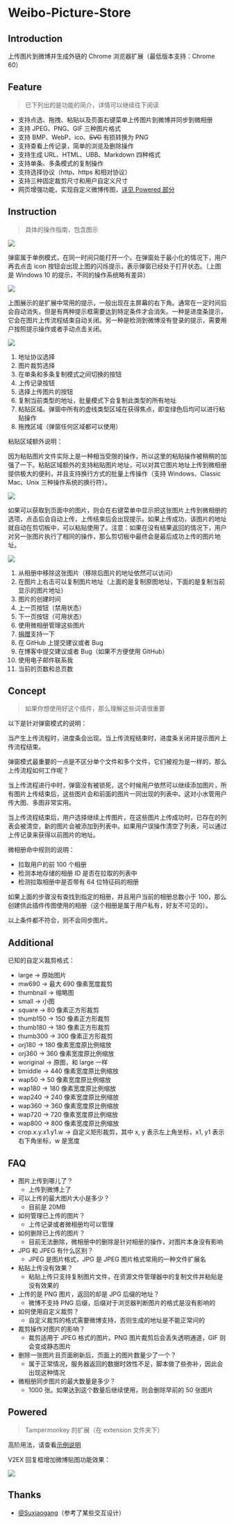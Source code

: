 # Weibo-Picture-Store


## Introduction

上传图片到微博并生成外链的 Chrome 浏览器扩展（最低版本支持：Chrome 60）


## Feature

> 已下列出的是功能的简介，详情可以继续往下阅读

- 支持点选、拖拽、粘贴以及页面右键菜单上传图片到微博并同步到微相册
- 支持 JPEG、PNG、GIF 三种图片格式
- 支持 BMP、WebP、ico、~~SVG~~ 有损转换为 PNG
- 支持查看上传记录，简单的浏览及删除操作
- 支持生成 URL、HTML、UBB、Markdown 四种格式
- 支持单条、多条模式的复制操作
- 支持选择协议（http、https 和相对协议）
- 支持三种固定裁剪尺寸和用户自定义尺寸
- 网页增强功能，实现自定义微博传图，[详见 Powered 部分](#powered)


## Instruction

> 具体的操作指南，包含图示

![](http://ws1.sinaimg.cn/large/006G4xsfgy1fdtn3wabotj30kk014mxr.jpg)

弹窗属于单例模式，在同一时间只能打开一个。在弹窗处于最小化的情况下，用户再去点击 icon 按钮会出现上图的闪烁提示，表示弹窗已经处于打开状态。（上图是 Windows 10 的提示，不同的操作系统略有差异）

![](http://ws4.sinaimg.cn/large/006G4xsfgy1fdtn02ss4jj30en07vjrp.jpg)

上图展示的是扩展中常用的提示，一般出现在主屏幕的右下角。通常在一定时间后会自动消失，但是有两种提示框需要达到特定条件才会消失。一种是进度条提示，它会在图片上传流程结束自动关闭。另一种是检测到微博没有登录的提示，需要用户按照提示操作或者手动点击关闭。

![](http://wx1.sinaimg.cn/large/006G4xsfgy1fdtqr30l0pj30ni0ghaaj.jpg)

1. 地址协议选择
2. 图片裁剪选择
3. 在单条和多条复制模式之间切换的按钮
4. 上传记录按钮
7. 选择上传图片的按钮
8. 复制当前类型的地址，批量模式下会复制此类型的所有地址
9. 粘贴区域。弹窗中所有的虚线类型区域在获得焦点，即变绿色后均可以进行粘贴操作
10. 拖拽区域（弹窗任何区域都可以使用）

粘贴区域额外说明：

因为粘贴图片文件实际上是一种相当受限的操作，所以这里的粘贴操作被稍稍的加强了一下。粘贴区域额外的支持粘贴图片地址，可以对其它图片地址上传到微相册提供极大的便利，并且支持换行方式的批量上传操作（支持 Windows、Classic Mac、Unix 三种操作系统的换行符）。

![](http://ws3.sinaimg.cn/large/006G4xsfgy1fdtnu4qtj9j30k90cujro.jpg)

如果可以获取到页面中的图片，则会在右键菜单中显示把这张图片上传到微相册的选项，点击后会自动上传，上传结束后会出现提示。如果上传成功，该图片的地址就自动在剪切板中，可以粘贴使用了。注意：如果在没有结果返回的情况下，用户对另一张图片执行了相同的操作，那么剪切板中最终会是最后成功上传的图片地址。

![](http://wx4.sinaimg.cn/large/006G4xsfgy1fdu842r4jij30zm1innim.jpg)

1. 从相册中移除这张图片（移除后图片的地址依然可以访问）
2. 在图片上右击可以复制图片地址（上面的是复制原图地址，下面的是复制当前显示的图片地址）
3. 图片的创建时间
4. 上一页按钮（禁用状态）
5. 下一页按钮（可用状态）
6. 使用微相册管理这些图片
7. [捐赠](http://www.bixiv.com/donate)支持一下
8. 在 GitHub 上提交建议或者 Bug
9. 在博客中提交建议或者 Bug（如果不方便使用 GitHub）
10. 使用电子邮件联系我
11. 当前的页数和总页数


## Concept

> 如果你想使用好这个插件，那么理解这些词语很重要

以下是针对弹窗模式的说明：

当产生上传流程时，进度条会出现。当上传流程结束时，进度条关闭并提示图片上传流程结束。

弹窗模式最重要的一点是不区分单个文件和多个文件，它们被视为是一样的，那么上传流程如何工作呢？

当上传流程进行中时，弹窗没有被锁死，这个时候用户依然可以继续添加图片，所有图片上传结束后，这些图片会和前面的图片一同出现的列表中。这对小水管用户传大图、多图非常实用。

当上传流程结束后，用户选择继续上传图片，在这些图片上传成功时，已存在的列表会被清空，新的图片会被添加到列表中。如果用户误操作清空了列表，可以通过上传记录来获得以前图片的地址。


微相册命中规则的说明：

- 拉取用户的前 100 个相册
- 检测本地存储的相册 ID 是否在拉取的列表中
- 检测拉取相册中是否带有 64 位特征码的相册

如果上面的步骤没有查找到指定的相册，并且用户当前的相册总数小于 100，那么创建供此插件传图使用的相册（这个相册是属于用户私有，好友不可见的）。

以上条件都不符合，则不会同步图片。


## Additional

已知的自定义裁剪格式：

- large -> 原始图片
- mw690 -> 最大 690 像素宽度裁剪
- thumbnail -> 缩略图
- small -> 小图
- square -> 80 像素正方形裁剪
- thumb150 -> 150 像素正方形裁剪
- thumb180 -> 180 像素正方形裁剪
- thumb300 -> 300 像素正方形裁剪
- orj180 -> 180 像素宽度原比例缩放
- orj360 -> 360 像素宽度原比例缩放
- woriginal -> 原图，和 large 一样
- bmiddle -> 440 像素宽度原比例缩放
- wap50 -> 50 像素宽度原比例缩放
- wap180 -> 180 像素宽度原比例缩放
- wap240 -> 240 像素宽度原比例缩放
- wap360 -> 360 像素宽度原比例缩放
- wap720 -> 720 像素宽度原比例缩放
- wap800 -> 800 像素宽度原比例缩放
- crop.x.y.x1.y1.w -> 自定义矩形裁剪，其中 x, y 表示左上角坐标，x1, y1 表示右下角坐标，w 是宽度


## FAQ

- 图片上传到哪儿了？
    + 上传到微博上了
- 可以上传的最大图片大小是多少？
    + 目前是 20MB
- 如何管理已上传的图片？
	+ 上传记录或者微相册均可以管理
- 如何删除已上传的图片？
    + 目前无法删除，微相册中的删除是针对相册的操作，对图片本身没有影响
- JPG 和 JPEG 有什么区别？
	+ JPEG 是图片格式，JPG 是 JPEG 图片格式常用的一种文件扩展名
- 粘贴上传没有效果？
    + 粘贴上传只支持复制图片文件，在资源文件管理器中的复制文件并粘贴是没有效果的
- 上传的是 PNG 图片，返回的却是 JPG 后缀的地址？
    + 微博不支持 PNG 后缀，后缀对于浏览器判断图片的格式是没有影响的
- 如何使用自定义裁剪？
	+ 自定义裁剪的格式需要微博支持，否则生成的地址是不能正常问的
- 裁剪操作对图片的影响？
	+ 裁剪适用于 JPEG 格式的图片。PNG 图片裁剪后会丢失透明通道，GIF 则会变成静态图片
- 删除一张图片且页面刷新后，页面上的图片数量少了一个？
    + 属于正常情况，服务器返回的数据时效性不足，脚本做了些弥补，因此会出现这种情况
- 微相册同步图片的最大数量是多少？
    + 1000 张。如果达到这个数量后继续使用，则会删除早前的 50 张图片


## Powered

> Tampermonkey 的扩展（在 extension 文件夹下）

高阶用法，请查看[示例说明](example/tampermonkey.js)

V2EX 回复框增加微博贴图功能效果：

![](https://wx1.sinaimg.cn/large/006G4xsfgy1fdz0jqdoxpg30ls0bkdmk.gif)


## Thanks

- [@Suxiaogang](https://github.com/Suxiaogang/WeiboPicBed/)（参考了某些交互设计）
